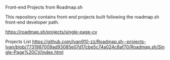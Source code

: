 Front-end Projects from Roadmap.sh

This repository contains front-end projects built following the roadmap.sh front-end developer path.

https://roadmap.sh/projects/single-page-cv

Projects List
https://github.com/Ivan910-zz/Roadmap.sh--projects-Ivan/blob/7731987009ad93085e07d17cbe5c74a024c8af70/Roadmap.sh/Single-Page%20CV/index.html
